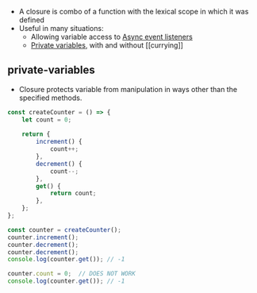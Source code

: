 - A closure is combo of a function with the lexical scope in which it was defined
- Useful in many situations:
	- Allowing variable access to [Async event listeners](../async/extracting-data#Summary)
	- [Private variables](#private-variables), with and without [[currying]]


## private-variables
- Closure protects variable from manipulation in ways other than the specified methods.
```js
const createCounter = () => {
	let count = 0;
	
	return {
		increment() {
			count++;
		},
		decrement() {
			count--;
		},
		get() {
			return count;
		},
	};
};

const counter = createCounter();
counter.increment();
counter.decrement();
counter.decrement();
console.log(counter.get()); // -1

counter.count = 0;  // DOES NOT WORK
console.log(counter.get()); // -1
```
